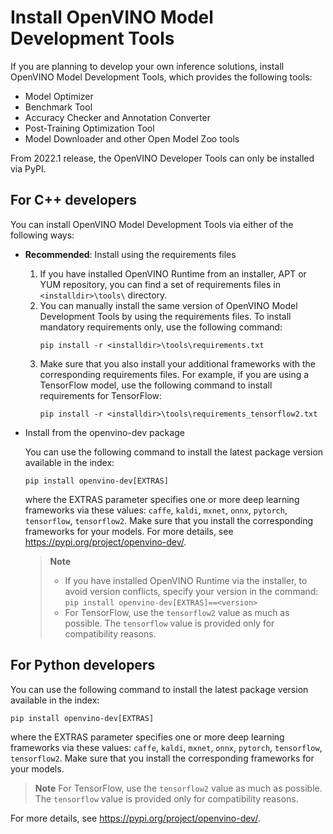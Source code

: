 # Install OpenVINO Model Development Tools

If you are planning to develop your own inference solutions, install OpenVINO Model Development Tools, which provides the following tools:

* Model Optimizer
* Benchmark Tool
* Accuracy Checker and Annotation Converter
* Post-Training Optimization Tool
* Model Downloader and other Open Model Zoo tools

From 2022.1 release, the OpenVINO Developer Tools can only be installed via PyPI.

## For C++ developers

You can install OpenVINO Model Development Tools via either of the following ways:

* **Recommended**: Install using the requirements files

    1. If you have installed OpenVINO Runtime from an installer, APT or YUM repository, you can find a set of requirements files in `<installdir>\tools\` directory.
    2. You can manually install the same version of OpenVINO Model Development Tools by using the requirements files.
    To install mandatory requirements only, use the following command:
       ```
       pip install -r <installdir>\tools\requirements.txt
       ```
    3. Make sure that you also install your additional frameworks with the corresponding requirements files. For example, if you are using a TensorFlow model, use the following command to install requirements for TensorFlow:
       ```
       pip install -r <installdir>\tools\requirements_tensorflow2.txt
       ```

* Install from the openvino-dev package

    You can use the following command to install the latest package version available in the index:
    ```
    pip install openvino-dev[EXTRAS]
    ```
    where the EXTRAS parameter specifies one or more deep learning frameworks via these values: `caffe`, `kaldi`, `mxnet`, `onnx`, `pytorch`, `tensorflow`, `tensorflow2`. Make sure that you install the corresponding frameworks for your models.
    For more details, see <https://pypi.org/project/openvino-dev/>.

    >**Note**
    >* If you have installed OpenVINO Runtime via the installer, to avoid version conflicts, specify your version in the command:
        ```
        pip install openvino-dev[EXTRAS]==<version>
        ``` 
    >* For TensorFlow, use the `tensorflow2` value as much as possible. The `tensorflow` value is provided only for compatibility reasons.

## For Python developers

You can use the following command to install the latest package version available in the index:
```
pip install openvino-dev[EXTRAS]
```
where the EXTRAS parameter specifies one or more deep learning frameworks via these values: `caffe`, `kaldi`, `mxnet`, `onnx`, `pytorch`, `tensorflow`, `tensorflow2`. Make sure that you install the corresponding frameworks for your models.

>**Note**
For TensorFlow, use the `tensorflow2` value as much as possible. The `tensorflow` value is provided only for compatibility reasons.

For more details, see <https://pypi.org/project/openvino-dev/>.
